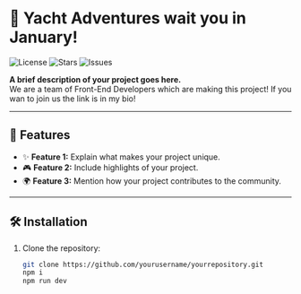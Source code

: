 # 🚀 Yacht Adventures wait you in January!

![License](https://img.shields.io/github/license/yourusername/YACHT-ADVENTURES)
![Stars](https://img.shields.io/github/stars/yourusername/YACHT-ADVENTURES)
![Issues](https://img.shields.io/github/issues/yourusername/YACHT-ADVENTURES)

**A brief description of your project goes here.**  
We are a team of Front-End Developers which are making this project! If you wan to join us the link is in my bio!

---

## 🌟 Features
- ✨ **Feature 1:** Explain what makes your project unique.
- 🎮 **Feature 2:** Include highlights of your project.
- 🌍 **Feature 3:** Mention how your project contributes to the community.

---

## 🛠️ Installation
1. Clone the repository:
   ```bash
   git clone https://github.com/yourusername/yourrepository.git
   npm i
   npm run dev
